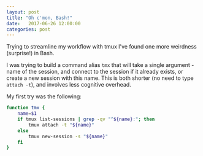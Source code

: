 ```yaml
---
layout: post
title: "Oh c'mon, Bash!"
date:   2017-06-26 12:00:00
categories: post
---
```


Trying to streamline my workflow with tmux I've found one more weirdness (surprise!) in Bash.

I was trying to build a command alias `tmx` that will take a single argument - name of the session, and connect to the session if it already exists, or create a new session with this name. This is both shorter (no need to type `attach -t`), and involves less cognitive overhead.

My first try was the following:

```bash
function tmx {
    name=$1
    if tmux list-sessions | grep -qv "^${name}:"; then
        tmux attach -t "${name}"
    else
        tmux new-session -s "${name}"
    fi
}
```
